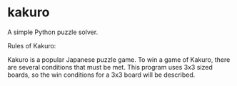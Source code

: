 # kakuro
 A simple Python puzzle solver.
 
 Rules of Kakuro:
 
 Kakuro is a popular Japanese puzzle game. 
 To win a game of Kakuro, there are several conditions that must be met. 
 This program uses 3x3 sized boards, so the win conditions for a 3x3 board will be described.
 
